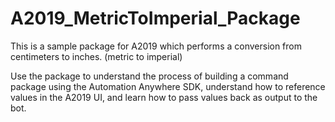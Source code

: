 # A2019_MetricToImperial_Package

This is a sample package for A2019 which performs a conversion from centimeters to inches. (metric to imperial)

Use the package to understand the process of building a command package using the Automation Anywhere SDK, understand how to reference values in the A2019 UI, and learn how to pass values back as output to the bot.
